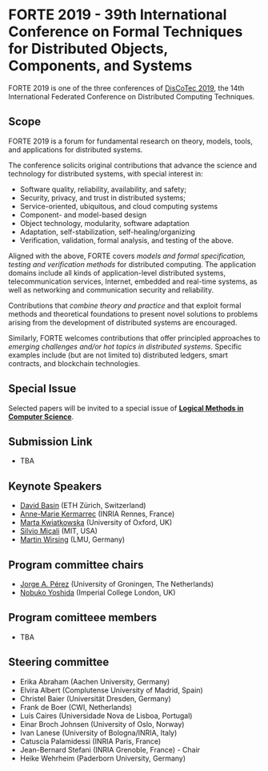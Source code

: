 # FORTE 2019 - 39th International Conference on Formal Techniques for Distributed Objects, Components, and Systems

FORTE 2019 is one of the three conferences of [DisCoTec 2019](https://www.discotec.org/2019/), the 14th International Federated Conference on Distributed Computing Techniques.

## Scope
FORTE 2019 is a forum for fundamental research on theory, models, tools, and applications for distributed systems.

The conference solicits original contributions that advance the science and technology for distributed systems, with special interest in:

* Software quality, reliability, availability, and safety;
* Security, privacy, and trust in distributed systems;
* Service-oriented, ubiquitous, and cloud computing systems
* Component- and model-based design
* Object technology, modularity, software adaptation
* Adaptation, self-stabilization, self-healing/organizing
* Verification, validation, formal analysis, and testing of the above.

Aligned with the above, FORTE covers *models and formal specification, testing and verification methods* for distributed computing. The application domains include all kinds of application-level distributed systems, telecommunication services, Internet, embedded and real-time systems, as well as networking and communication security and reliability.

Contributions that *combine theory and practice* and that exploit formal methods and theoretical foundations to present novel solutions to problems arising from the development of distributed systems are encouraged. 

Similarly, FORTE welcomes contributions that offer principled approaches to *emerging challenges and/or hot topics in distributed systems*. Specific examples include (but are not limited to) distributed ledgers, smart contracts, and blockchain technologies.

## Special Issue 
Selected papers will be invited to a special issue of [**Logical Methods in Computer Science**](https://lmcs.episciences.org).

## Submission Link
* TBA

## Keynote Speakers
* [David Basin](https://www.inf.ethz.ch/personal/basin/) (ETH Zürich, Switzerland)
* [Anne-Marie Kermarrec](https://www.irisa.fr/asap/?page_id=179) (INRIA Rennes, France)
* [Marta Kwiatkowska](http://www.cs.ox.ac.uk/marta.kwiatkowska/) (University of Oxford, UK)
* [Silvio Micali](https://people.csail.mit.edu/silvio/) (MIT, USA)  
* [Martin Wirsing](https://www.sosy-lab.org/people/wirsing/) (LMU, Germany)

## Program committee chairs
* [Jorge A. Pérez](http://jperez.nl) (University of Groningen, The Netherlands)
* [Nobuko Yoshida](http://mrg.doc.ic.ac.uk/people/nobuko-yoshida/) (Imperial College London, UK)

## Program comitteee members
* TBA

## Steering committee
* Erika Abraham (Aachen University, Germany)
* Elvira Albert (Complutense University of Madrid, Spain)
* Christel Baier (Universität Dresden, Germany)
* Frank de Boer (CWI, Netherlands)
* Luís Caires (Universidade Nova de Lisboa, Portugal)
* Einar Broch Johnsen (University of Oslo, Norway)
* Ivan Lanese (University of Bologna/INRIA, Italy)
* Catuscia Palamidessi (INRIA Paris, France) 
* Jean-Bernard Stefani (INRIA Grenoble, France) - Chair
* Heike Wehrheim (Paderborn University, Germany)
